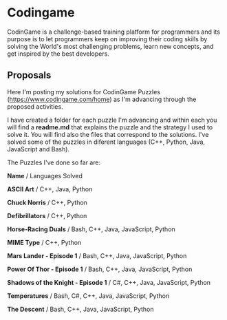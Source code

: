 # Codingame

CodinGame is a challenge-based training platform for programmers and its purpose is to let programmers keep on improving their coding skills by solving the World's most challenging problems, learn new concepts, and get inspired by the best developers.

## Proposals
Here I'm posting my solutions for CodinGame Puzzles (https://www.codingame.com/home) as I'm advancing through the proposed activities.

I have created a folder for each puzzle I'm advancing and within each you will find a **readme.md** that explains the puzzle and the strategy I used to solve it. You will find also the files that correspond to the solutions. I've solved some of the puzzles in diferent languages (C++, Python, Java, JavaScript and Bash). 

The Puzzles I've done so far are:

**Name** / Languages Solved 

**ASCII Art** / C++, Java, Python

**Chuck Norris** / C++, Python 

**Defibrillators** / C++, Python

**Horse-Racing Duals** / Bash, C++, Java, JavaScript, Python

**MIME Type** / C++, Python

**Mars Lander - Episode 1** / Bash, C++, Java, JavaScript, Python 

**Power Of Thor - Episode 1** / Bash, C++, Java, JavaScript, Python 

**Shadows of the Knight - Episode 1** / C#, C++, Java, JavaScript, Python

**Temperatures** / Bash, C#, C++, Java, JavaScript, Python

**The Descent** / Bash, C++, Java, JavaScript, Python

